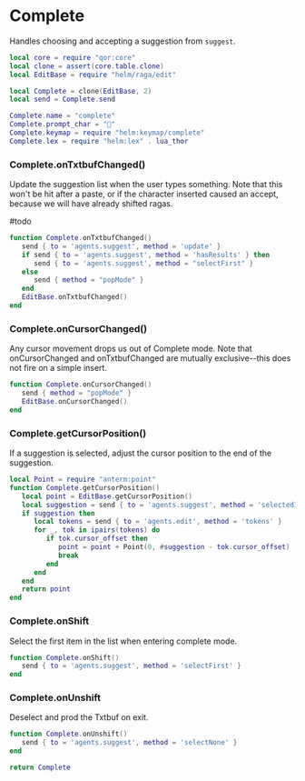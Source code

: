 # Complete

Handles choosing and accepting a suggestion from `suggest`\.

```lua
local core = require "qor:core"
local clone = assert(core.table.clone)
local EditBase = require "helm/raga/edit"

local Complete = clone(EditBase, 2)
local send = Complete.send

Complete.name = "complete"
Complete.prompt_char = "💬"
Complete.keymap = require "helm:keymap/complete"
Complete.lex = require "helm:lex" . lua_thor
```


### Complete\.onTxtbufChanged\(\)

Update the suggestion list when the user types something\. Note that this won't
be hit after a paste, or if the character inserted caused an accept, because
we will have already shifted ragas\.

\#todo

```lua
function Complete.onTxtbufChanged()
   send { to = 'agents.suggest', method = 'update' }
   if send { to = 'agents.suggest', method = 'hasResults' } then
      send { to = 'agents.suggest', method = "selectFirst" }
   else
      send { method = "popMode" }
   end
   EditBase.onTxtbufChanged()
end
```


### Complete\.onCursorChanged\(\)

Any cursor movement drops us out of Complete mode\. Note that
onCursorChanged and onTxtbufChanged are mutually exclusive\-\-this does not
fire on a simple insert\.

```lua
function Complete.onCursorChanged()
   send { method = "popMode" }
   EditBase.onCursorChanged()
end
```


### Complete\.getCursorPosition\(\)

If a suggestion is selected, adjust the cursor position
to the end of the suggestion\.

```lua
local Point = require "anterm:point"
function Complete.getCursorPosition()
   local point = EditBase.getCursorPosition()
   local suggestion = send { to = 'agents.suggest', method = 'selectedItem' }
   if suggestion then
      local tokens = send { to = 'agents.edit', method = 'tokens' }
      for _, tok in ipairs(tokens) do
         if tok.cursor_offset then
            point = point + Point(0, #suggestion - tok.cursor_offset)
            break
         end
      end
   end
   return point
end
```


### Complete\.onShift

Select the first item in the list when entering complete mode\.

```lua
function Complete.onShift()
   send { to = 'agents.suggest', method = 'selectFirst' }
end
```


### Complete\.onUnshift

Deselect and prod the Txtbuf on exit\.

```lua
function Complete.onUnshift()
   send { to = 'agents.suggest', method = 'selectNone' }
end
```

```lua
return Complete
```
